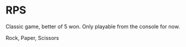 # RPS

Classic game, better of 5 won. Only playable from the console for now.

Rock, Paper, Scissors

